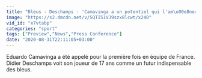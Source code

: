```yaml
---
title: "Bleus - Deschamps : 'Camavinga a un potentiel qui l'am\u00e8nera \u00e0 faire partie int\u00e9grante de cette \u00e9quipe'"
image: "https://s2.dmcdn.net/v/SQTI51VJ9szx8lcwt/x240"
vid_id: "x7vtabp"
categories: "sport"
tags: ["Preview","News","Press Conference"]
date: "2020-08-31T22:11:05+03:00"
---
```

Eduardo Camavinga a été appelé pour la première fois en équipe de France. Didier Deschamps voit son joueur de 17 ans comme un futur indispensable des bleus.
